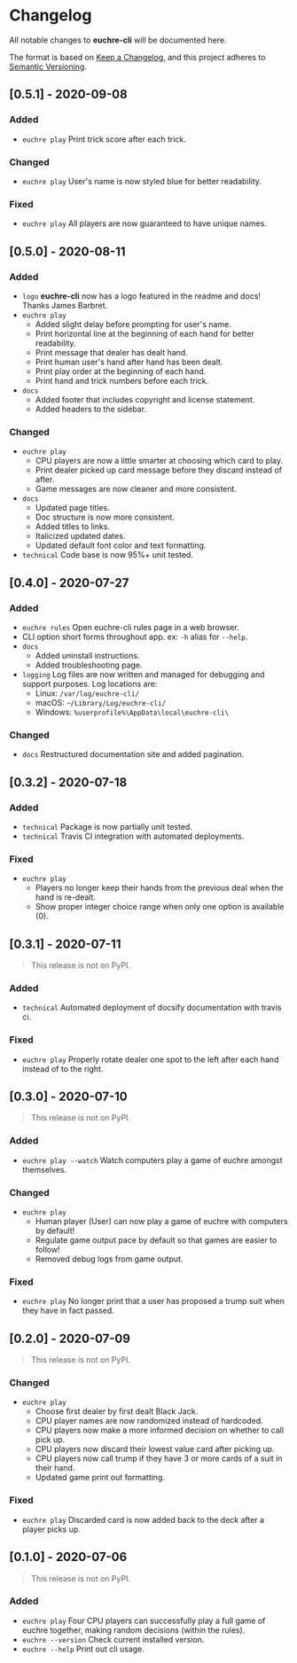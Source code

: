 # Changelog

All notable changes to **euchre-cli** will be documented here.

The format is based on
[Keep a Changelog](https://keepachangelog.com/en/1.0.0/ "Keep a Changelog"),
and this project adheres to
[Semantic Versioning](https://semver.org/spec/v2.0.0.html "Semantic Versioning").

## [0.5.1] - 2020-09-08

### Added

- `euchre play` Print trick score after each trick.

### Changed

- `euchre play` User's name is now styled blue for better readability.

### Fixed

- `euchre play` All players are now guaranteed to have unique names.

## [0.5.0] - 2020-08-11

### Added

- `logo` **euchre-cli** now has a logo featured in the readme and docs! Thanks James
    Barbret.
- `euchre play`
  - Added slight delay before prompting for user's name.
  - Print horizontal line at the beginning of each hand for better readability.
  - Print message that dealer has dealt hand.
  - Print human user's hand after hand has been dealt.
  - Print play order at the beginning of each hand.
  - Print hand and trick numbers before each trick.
- `docs`
  - Added footer that includes copyright and license statement.
  - Added headers to the sidebar.

### Changed

- `euchre play`
  - CPU players are now a little smarter at choosing which card to play.
  - Print dealer picked up card message before they discard instead of after.
  - Game messages are now cleaner and more consistent.
- `docs`
  - Updated page titles.
  - Doc structure is now more consistent.
  - Added titles to links.
  - Italicized updated dates.
  - Updated default font color and text formatting.
- `technical` Code base is now 95%+ unit tested.

## [0.4.0] - 2020-07-27

### Added

- `euchre rules` Open euchre-cli rules page in a web browser.
- CLI option short forms throughout app. ex: `-h` alias for `--help`.
- `docs`
  - Added uninstall instructions.
  - Added troubleshooting page.
- `logging` Log files are now written and managed for debugging and support
    purposes. Log locations are:
  - Linux: `/var/log/euchre-cli/`
  - macOS: `~/Library/Log/euchre-cli/`
  - Windows: `%userprofile%\AppData\local\euchre-cli\`

### Changed

- `docs` Restructured documentation site and added pagination.

## [0.3.2] - 2020-07-18

### Added

- `technical` Package is now partially unit tested.
- `technical` Travis CI integration with automated deployments.

### Fixed

- `euchre play`
  - Players no longer keep their hands from the previous deal when the hand is re-dealt.
  - Show proper integer choice range when only one option is available (0).

## [0.3.1] - 2020-07-11

> This release is not on PyPI.

### Added

- `technical` Automated deployment of docsify documentation with travis ci.

### Fixed

- `euchre play` Properly rotate dealer one spot to the left after each hand
    instead of to the right.

## [0.3.0] - 2020-07-10

> This release is not on PyPI.

### Added

- `euchre play --watch` Watch computers play a game of euchre amongst themselves.

### Changed

- `euchre play`
  - Human player (User) can now play a game of euchre with computers by default!
  - Regulate game output pace by default so that games are easier to follow!
  - Removed debug logs from game output.

### Fixed

- `euchre play` No longer print that a user has proposed a trump suit when
    they have in fact passed.

## [0.2.0] - 2020-07-09

> This release is not on PyPI.

### Changed

- `euchre play`
  - Choose first dealer by first dealt Black Jack.
  - CPU player names are now randomized instead of hardcoded.
  - CPU players now make a more informed decision on whether to call pick up.
  - CPU players now discard their lowest value card after picking up.
  - CPU players now call trump if they have 3 or more cards of a suit in their hand.
  - Updated game print out formatting.

### Fixed

- `euchre play` Discarded card is now added back to the deck after a player
    picks up.

## [0.1.0] - 2020-07-06

> This release is not on PyPI.

### Added

- `euchre play` Four CPU players can successfully play a full game of euchre
    together, making random decisions (within the rules).
- `euchre --version` Check current installed version.
- `euchre --help` Print out cli usage.
